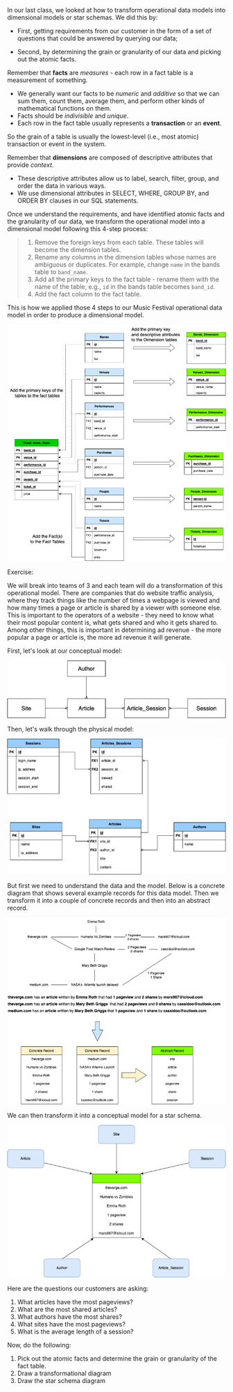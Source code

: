 In our last class, we looked at how to transform operational data models into dimensional models or 
star schemas. We did this by:

* First, getting requirements from our customer in the form of a set of questions that could be
answered by querying our data;

* Second, by determining the grain or granularity of our data and picking out the atomic facts.

Remember that **facts** are _measures_ - each row in a fact table is a measurement of something.
* We generally want our facts to be _numeric_ and _additive_ so that we can sum them, count them,
average them, and perform other kinds of mathematical functions on them. 
* Facts should be _indivisible_ and _unique_. 
* Each row in the fact table usually represents a **transaction** or an **event**.  

So the grain of a table is usually the lowest-level (i.e., most atomic) transaction or event in the system.

Remember that **dimensions** are composed of descriptive attributes that provide _context_. 
* These descriptive attributes allow us to label, search, filter, group, and order the data in various ways. 
* We use dimensional attributes in SELECT, WHERE, GROUP BY, and ORDER BY clauses in our SQL 
statements.

Once we understand the requirements, and have identified atomic facts and the granularity of our 
data, we transform the operational model into a dimensional model following this 4-step process:

> 1. Remove the foreign keys from each table. These tables will become the dimension tables.   
> 2. Rename any columns in the dimension tables whose names are ambiguous or duplicates. For example, change `name` in the bands table to `band_name`.   
> 3. Add all the primary keys to the fact table - rename them with the name of the table, e.g., `id` in the bands table becomes `band_id`.   
> 4. Add the fact column to the fact table.  

This is how we applied those 4 steps to our Music Festival operational data model in order to
produce a dimensional model.

![StarSchemaTransform](./images/DimensionalTransform.drawio.png)

Exercise:

We will break into teams of 3 and each team will do a transformation of this operational model. 
There are companies that do website traffic analysis, where they track things like the number of
times a webpage is viewed and how many times a page or article is shared by a viewer with someone
else. This is important to the operators of a website - they need to know what their most popular
content is, what gets shared and who it gets shared to. Among other things, this is important in
determining ad revenue - the more popular a page or article is, the more ad revenue it will generate.

First, let's look at our conceptual model:  

![ConceptualModel](./images/ConceptualSiteModel.drawio.png)

Then, let's walk through the physical model:  

![SitesAndArticles](./images/SitesAndArticles.drawio.png)

But first we need to understand the data and the model. Below is a concrete diagram that shows 
several example records for this data model. Then we transform it into a couple of concrete 
records and then into an abstract record. 

![ConcreteDiagram](./images/ConcreteDiagram.drawio.png)

We can then transform it into a conceptual model for a star schema.

![ConceptualModel](./images/ConceptualStarSchema.drawio.png)

Here are the questions our customers are asking:

1. What articles have the most pageviews?
2. What are the most shared articles?
3. What authors have the most shares?
4. What sites have the most pageviews?
5. What is the average length of a session?

Now, do the following:

1. Pick out the atomic facts and determine the grain or granularity of the fact table. 
2. Draw a transformational diagram
3. Draw the star schema diagram



